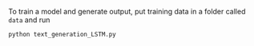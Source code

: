 To train a model and generate output, put training data in a folder called `data` and run 
```
python text_generation_LSTM.py
```
